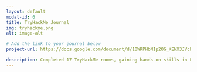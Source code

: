 ```yaml
---
layout: default
modal-id: 6
title: TryHackMe Journal
img: tryhackme.png
alt: image-alt

# Add the link to your journal below
project-url: https://docs.google.com/document/d/10WRPHbNIp2OG_KENX3JVcb4wMx_iOXZBSFnYq4QzL9Y/edit?usp=sharing

description: Completed 17 TryHackMe rooms, gaining hands-on skills in Linux and Windows fundamentals, log analysis, network troubleshooting with Wireshark, and incident handling with Splunk.
---
```

